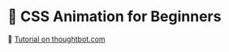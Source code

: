 # :beginner: CSS Animation for Beginners

:link: [Tutorial on thoughtbot.com](https://thoughtbot.com/blog/css-animation-for-beginners)
